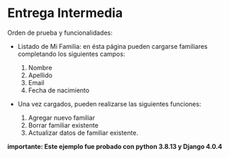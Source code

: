 # Entrega Intermedia

Orden de prueba y funcionalidades:
 - Listado de Mi Familia: en ésta página pueden cargarse familiares completando los siguientes campos:
    1) Nombre
    2) Apellido
    3) Email
    4) Fecha de nacimiento

 - Una vez cargados, pueden realizarse las siguientes funciones:
    1) Agregar nuevo familiar
    2) Borrar familiar existente
    3) Actualizar datos de familiar existente.



**importante: Este ejemplo fue probado con python 3.8.13 y Django 4.0.4**
